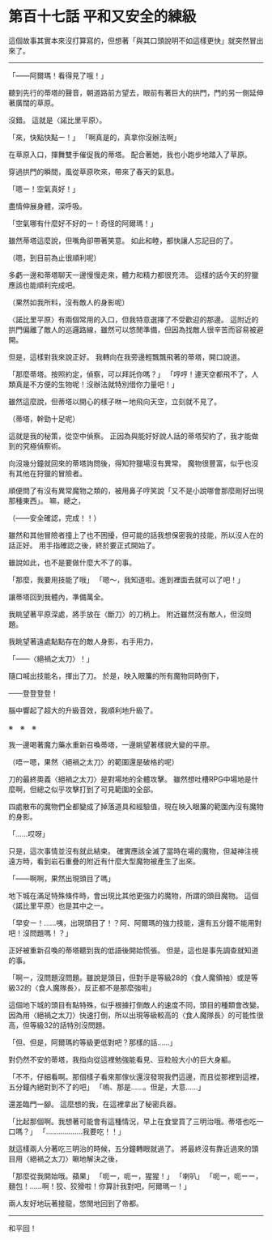 # 第百十七話 平和又安全的練級

這個故事其實本來沒打算寫的，但想著「與其口頭說明不如這樣更快」就突然冒出來了。

---

「――阿爾瑪！看得見了哦！」

聽到先行的蒂塔的聲音，朝道路前方望去，眼前有著巨大的拱門，門的另一側延伸著廣闊的草原。

沒錯。
這就是〈諾比里平原〉。

「來，快點快點ー！」
「啊真是的，真拿你沒辦法啊」

在草原入口，揮舞雙手催促我的蒂塔。
配合著她，我也小跑步地踏入了草原。

穿過拱門的瞬間，風從草原吹來，帶來了春天的氣息。

「嗯ー！空氣真好！」

盡情伸展身體，深呼吸。

「空氣哪有什麼好不好的ー！奇怪的阿爾瑪！」

雖然蒂塔這麼說，但嘴角卻帶著笑意。
如此和睦，都快讓人忘記目的了。

（嗯，到目前為止很順利呢）

多虧一邊和蒂塔聊天一邊慢慢走來，體力和精力都很充沛。
這樣的話今天的狩獵應該也能順利完成吧。

（果然如我所料，沒有敵人的身影呢）

〈諾比里平原〉有兩個常用的入口，但我特意選擇了不受歡迎的那邊。
這附近的拱門偏離了敵人的巡邏路線，雖然可以悠閒準備，但因為找敵人很辛苦而容易被避開。

但是，這樣對我來說正好。
我轉向在我旁邊輕飄飄飛著的蒂塔，開口說道。

「那麼蒂塔。按照約定，偵察，可以拜託你嗎？」
「哼哼！連天空都飛不了，人類真是不方便的生物呢！沒辦法就特別借你力量吧！」

雖然這麼說，但蒂塔以開心的樣子咻ー地飛向天空，立刻就不見了。

（蒂塔，幹勁十足呢）

這就是我的秘策，從空中偵察。
正因為與能好好說人話的蒂塔契約了，我才能做到的究極偵察術。

向沒幾分鐘就回來的蒂塔詢問後，得知狩獵場沒有異常。
魔物很豐富，似乎也沒有其他在狩獵的冒險者。

順便問了有沒有異常魔物之類的，被用鼻子哼笑說「又不是小說哪會那麼剛好出現那種東西」。
嘛，總之，

（――安全確認，完成！！）

雖然和其他冒險者撞上了也不困擾，但可能的話我想保密我的技能，所以沒人在的話正好。
用手指確認之後，終於要正式開始了。

雖說如此，也不是要做什麼大不了的事。

「那麼，我要用技能了哦」
「嗯～，我知道啦。進到裡面去就可以了吧！」

讓蒂塔回到我體內，準備萬全。

我眺望著平原深處，將手放在〈斷刀〉的刀柄上。
附近雖然沒有敵人，但沒問題。

我眺望著遠處點點存在的敵人身影，右手用力，

「――〈絕禍之太刀〉！」

隨口喊出技能名，揮出了刀。
於是，映入眼簾的所有魔物同時倒下，

――登登登登！

腦中響起了超大的升級音效，我順利地升級了。

※　※　※

我一邊喝著魔力藥水重新召喚蒂塔，一邊眺望著樣貌大變的平原。

（唔ー嗯，果然〈絕禍之太刀〉的範圍還是破格的呢）

刀的最終奧義〈絕禍之太刀〉是對場地的全體攻擊。
雖然想吐槽RPG中場地是什麼啊，但總之似乎攻擊打到了可見範圍的全部。

四處散布的魔物們全都變成了掉落道具和經驗值，現在映入眼簾的範圍內沒有魔物的身影。

「……哎呀」

只是，這次事情並沒有就此結束。
確實應該全滅了當時在場的魔物，但凝神注視遠方時，看到岩石重疊的附近有什麼大型魔物被產生了出來。

「――啊啊，果然出現頭目了嗎」

地下城在滿足特殊條件時，會出現比其他更強力的魔物，所謂的頭目魔物。
這個〈諾比里平原〉也是其中之一。

「早安ー！……咦，出現頭目了！？阿、阿爾瑪的強力技能，還有五分鐘不能用對吧！沒問題嗎！？」

正好被重新召喚的蒂塔聽到我的低語後開始慌張。
但是，這也是事先調查就知道的事。

「啊ー，沒問題沒問題。雖說是頭目，但對手是等級28的〈食人魔領袖〉或是等級32的〈食人魔隊長〉，反正都不是那麼強啦」

這個地下城的頭目有點特殊，似乎根據打倒敵人的速度不同，頭目的種類會改變。
因為用〈絕禍之太刀〉快速打倒，所以出現等級較高的〈食人魔隊長〉的可能性很高，但等級32的話特別沒問題。

「但、但是，阿爾瑪的等級更低對吧？那樣的話……」

對仍然不安的蒂塔，我指向從這裡勉強能看見、豆粒般大小的巨大身軀。

「不不，仔細看啊。那個樣子看來那傢伙還沒發現我們這邊，而且從那裡到這裡，五分鐘內絕對到不了的吧」
「嗚、那是……。但是，大意……」

還差臨門一腳。
這麼想的我，在這裡拿出了秘密兵器。

「比起那個啊。我想著可能會有這種情況，早上在食堂買了三明治哦。蒂塔也吃一口嗎？」
「………………我要吃！！」

就這樣兩人分著吃三明治的時候，五分鐘轉眼就過了。
將最終沒有靠近過來的頭目用〈絕禍之太刀〉唰地解決之後，

「那麼從我開始哦。蘋果」
「呃ー，呃ー，猩猩！」
「喇叭」
「呃ー，呃ーー，麵包！……啊！狡、狡猾啦！你算計我對吧，阿爾瑪ー！」

兩人友好地玩著接龍，悠閒地回到了帝都。

---

和平回！